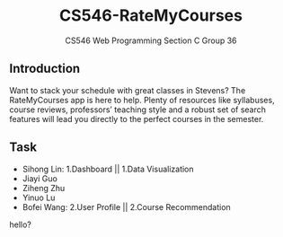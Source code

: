 # <center>CS546-RateMyCourses</center>
<center>CS546 Web Programming Section C Group 36</center>


## **Introduction**
Want to stack your schedule with great classes in Stevens? The RateMyCourses app is here to help. Plenty of resources like syllabuses, course reviews, professors’ teaching style and a robust set of search features will lead you directly to the perfect courses in the semester.


## **Task**
- Sihong Lin: 1.Dashboard || 1.Data Visualization
- Jiayi Guo
- Ziheng Zhu
- Yinuo Lu
- Bofei Wang: 2.User Profile || 2.Course Recommendation

hello?